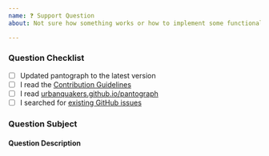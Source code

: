 ```yaml
---
name: ❓ Support Question
about: Not sure how something works or how to implement some functionality? Ask us here! (But please check the docs first 🙃)

---
```


### Question Checklist

- [ ] Updated pantograph to the latest version
- [ ] I read the [Contribution Guidelines](https://github.com/urbanquakers/pantograph/blob/master/CONTRIBUTING.md)
- [ ] I read [urbanquakers.github.io/pantograph](https://urbanquakers.github.io/pantograph)
- [ ] I searched for [existing GitHub issues](https://github.com/urbanquakers/pantograph/issues)

### Question Subject
<!-- What tool/action do you have a question about? -->
<!-- Is this a question about documentation? -->
<!-- Is this a question about a third party plugin? (If so, please go to the plugin repository first) -->

#### Question Description
<!-- Please include expected behavior and any relevant code samples with your question if possible -->